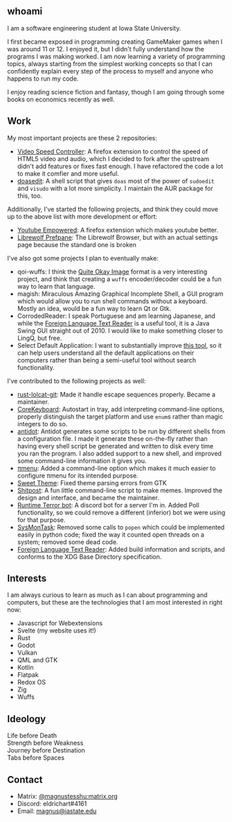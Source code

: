## whoami

I am a software engineering student at Iowa State University.

I first became exposed in programming creating GameMaker games when I was around 11 or 12. I enjoyed it, but I didn't fully understand how the programs I was making worked. I am now learning a variety of programming topics, always starting from the simplest working concepts so that I can confidently explain every step of the process to myself and anyone who happens to run my code.

I enjoy reading science fiction and fantasy, though I am going through some books on economics recently as well.

## Work

My most important projects are these 2 repositories:

 - [Video Speed Controller](https://github.com/magnus-ISU/videospeed): A firefox extension to control the speed of HTML5 video and audio, which I decided to fork after the upstream didn't add features or fixes fast enough. I have refactored the code a lot to make it comfier and more useful.
 - [doasedit](https://gitlab.com/magnustesshu/doasedit): A shell script that gives `doas` most of the power of `sudoedit` and `visudo` with a lot more simplicity. I maintain the AUR package for this, too.

Additionally, I've started the following projects, and think they could move up to the above list with more development or effort:

 - [Youtube Empowered](https://github.com/magnus-ISU/youtube-empowered): A firefox extension which makes youtube better.
 - [Librewolf Prefpane](https://github.com/magnus-ISU/temp_librewolf_prefpane): The Librewolf Browser, but with an actual settings page because the standard one is broken

I've also got some projects I plan to eventually make:

 - qoi-wuffs: I think the [Quite Okay Image](https://github.com/phoboslab/qoi) format is a very interesting project, and think that creating a `wuffs` encoder/decoder could be a fun way to learn that language.
 - magish: Miraculous Amazing Graphical Incomplete Shell, a GUI program which would allow you to run shell commands without a keyboard. Mostly an idea, would be a fun way to learn Qt or Gtk.
 - CorrodedReader: I speak Portuguese and am learning Japanese, and while the [Foreign Language Text Reader](https://github.com/magnus-ISU/foreign-language-text-reader) is a useful tool, it is a Java Swing GUI straight out of 2010. I would like to make something closer to LingQ, but free.
 - Select Default Application: I want to substantially improve [this tool](https://github.com/magnus-ISU/selectdefaultapplication), so it can help users understand all the default applications on their computers rather than being a semi-useful tool without search functionality.

I've contributed to the following projects as well:

 - [rust-lolcat-git](https://github.com/ur0/lolcat): Made it handle escape sequences properly. Became a maintainer.
 - [CoreKeyboard](https://gitlab.com/cubocore/coreapps/corekeyboard): Autostart in tray, add interpreting command-line options, properly distinguish the target platform and use `enum`s rather than magic integers to do so.
 - [antidot](https://github.com/doron-cohen/antidot/pull/172): Antidot generates some scripts to be run by different shells from a configuration file. I made it generate these on-the-fly rather than having every shell script be generated and written to disk every time you ran the program. I also added support to a new shell, and improved some command-line information it gives you.
 - [πmenu](https://github.com/phillbush/pmenu): Added a command-line option which makes it much easier to configure πmenu for its intended purpose.
 - [Sweet Theme](https://github.com/EliverLara/Sweet): Fixed theme parsing errors from GTK
 - [Shitpost](https://github.com/magnus-ISU/shitpost): A fun little command-line script to make memes. Improved the design and interface, and became the maintainer.
 - [Runtime Terror bot](https://github.com/magnus-ISU/RT-bot): A discord bot for a server I'm in. Added Poll functionality, so we could remove a different (inferior) bot we were using for that purpose.
 - [SysMonTask](https://github.com/magnus-ISU/SysMonTask): Removed some calls to `popen` which could be implemented easily in python code; fixed the way it counted open threads on a system; removed some dead code.
 - [Foreign Language Text Reader](https://github.com/magnus-ISU/foreign-language-text-reader): Added build information and scripts, and conforms to the XDG Base Directory specification.

## Interests

I am always curious to learn as much as I can about programming and computers, but these are the technologies that I am most interested in right now:

 - Javascript for Webextensions
 - Svelte (my website uses it!)
 - Rust
 - Godot
 - Vulkan
 - QML and GTK
 - Kotlin
 - Flatpak
 - Redox OS
 - Zig
 - Wuffs

## Ideology

Life before Death  
Strength before Weakness  
Journey before Destination  
Tabs before Spaces

## Contact

 - Matrix: [@magnustesshu:matrix.org](https://matrix.to/#/@magnustesshu:matrix.org)
 - Discord: eldrichart#4161
 - Email: [magnus@iastate.edu](mailto:magnus@iastate.edu)
